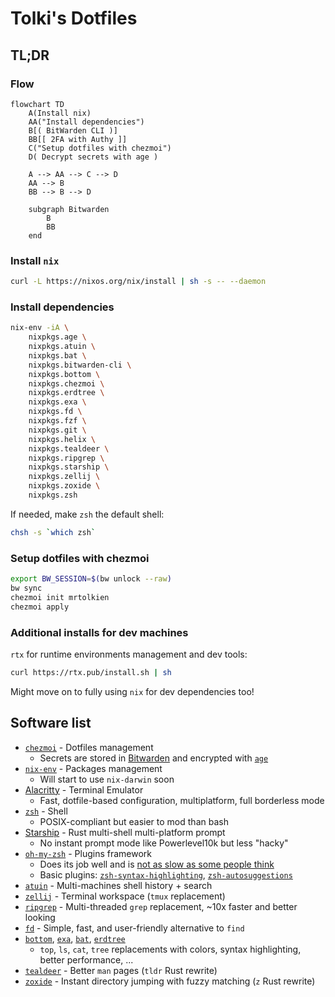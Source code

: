 # Tolki's Dotfiles

## TL;DR

### Flow

```mermaid
flowchart TD
    A(Install nix)
    AA("Install dependencies")
    B[( BitWarden CLI )]
    BB[[ 2FA with Authy ]]
    C("Setup dotfiles with chezmoi")
    D( Decrypt secrets with age )

    A --> AA --> C --> D
    AA --> B
    BB --> B --> D

    subgraph Bitwarden
        B
        BB
    end
```

### Install `nix`

```sh
curl -L https://nixos.org/nix/install | sh -s -- --daemon
```

### Install dependencies

```sh
nix-env -iA \
    nixpkgs.age \
    nixpkgs.atuin \
    nixpkgs.bat \
    nixpkgs.bitwarden-cli \
    nixpkgs.bottom \
    nixpkgs.chezmoi \
    nixpkgs.erdtree \
    nixpkgs.exa \
    nixpkgs.fd \
    nixpkgs.fzf \
    nixpkgs.git \
    nixpkgs.helix \
    nixpkgs.tealdeer \
    nixpkgs.ripgrep \
    nixpkgs.starship \
    nixpkgs.zellij \
    nixpkgs.zoxide \
    nixpkgs.zsh
```

If needed, make `zsh` the default shell:

```sh
chsh -s `which zsh`
```

### Setup dotfiles with chezmoi

```sh
export BW_SESSION=$(bw unlock --raw)
bw sync
chezmoi init mrtolkien
chezmoi apply
```

### Additional installs for dev machines

`rtx` for runtime environments management and dev tools:

```sh
curl https://rtx.pub/install.sh | sh
```

Might move on to fully using `nix` for dev dependencies too!

<!-- TODO: `lazygit`, `python`, `poetry`, `dbmate`, `gh`, `hugo`, `pulumi` can all be installed by both `rtx` and `nix-env`. Which is best for which? -->

## Software list

- [`chezmoi`](https://www.chezmoi.io/) - Dotfiles management
  - Secrets are stored in [Bitwarden](https://bitwarden.com/) and encrypted with [`age`](https://github.com/FiloSottile/age)
- [`nix-env`](https://nix.dev/) - Packages management
  - Will start to use `nix-darwin` soon
- [Alacritty](https://github.com/alacritty/alacritty) - Terminal Emulator
  - Fast, dotfile-based configuration, multiplatform, full borderless mode
- [`zsh`](https://www.zsh.org/) - Shell
  - POSIX-compliant but easier to mod than bash
- [Starship](https://starship.rs/) - Rust multi-shell multi-platform prompt
  - No instant prompt mode like Powerlevel10k but less "hacky"
- [`oh-my-zsh`](https://ohmyz.sh/) - Plugins framework
  - Does its job well and is [not as slow as some people think](https://github.com/romkatv/zsh-bench/blob/master/doc/linux-desktop.md)
  - Basic plugins: [`zsh-syntax-highlighting`](https://github.com/zsh-users/zsh-syntax-highlighting.git), [`zsh-autosuggestions`](https://github.com/zsh-users/zsh-autosuggestions)
- [`atuin`](https://atuin.sh/) - Multi-machines shell history + search
- [`zellij`](https://zellij.dev/) - Terminal workspace (`tmux` replacement)
- [`ripgrep`](https://github.com/BurntSushi/ripgrep) - Multi-threaded `grep` replacement, ~10x faster and better looking
- [`fd`](https://github.com/sharkdp/fd) - Simple, fast, and user-friendly alternative to `find`
- [`bottom`](https://github.com/ClementTsang/bottom), [`exa`](https://github.com/ogham/exa), [`bat`](https://github.com/sharkdp/bat), [`erdtree`](https://github.com/solidiquis/erdtree#configuration-file)
  - `top`, `ls`, `cat`, `tree` replacements with colors, syntax highlighting, better performance, ...
- [`tealdeer`](https://github.com/dbrgn/tealdeer) - Better `man` pages (`tldr` Rust rewrite)
- [`zoxide`](https://github.com/ajeetdsouza/zoxide) - Instant directory jumping with fuzzy matching (`z` Rust rewrite)
